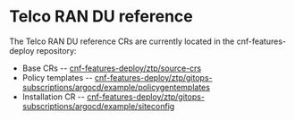 # Telco RAN DU reference

The Telco RAN DU reference CRs are currently located in the cnf-features-deploy repository:

* Base CRs -- [cnf-features-deploy/ztp/source-crs](https://github.com/openshift-kni/cnf-features-deploy/tree/master/ztp/source-crs)
* Policy templates -- [cnf-features-deploy/ztp/gitops-subscriptions/argocd/example/policygentemplates](https://github.com/openshift-kni/cnf-features-deploy/tree/master/ztp/gitops-subscriptions/argocd/example/policygentemplates)
* Installation CR -- [cnf-features-deploy/ztp/gitops-subscriptions/argocd/example/siteconfig](https://github.com/openshift-kni/cnf-features-deploy/tree/master/ztp/gitops-subscriptions/argocd/example/siteconfig)
